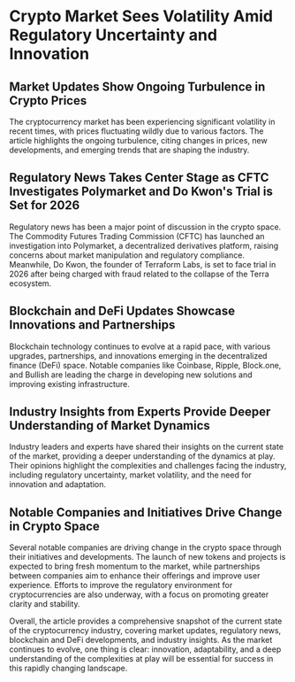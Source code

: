 # Crypto Market Sees Volatility Amid Regulatory Uncertainty and Innovation

## Market Updates Show Ongoing Turbulence in Crypto Prices

The cryptocurrency market has been experiencing significant volatility in recent times, with prices fluctuating wildly due to various factors. The article highlights the ongoing turbulence, citing changes in prices, new developments, and emerging trends that are shaping the industry.

## Regulatory News Takes Center Stage as CFTC Investigates Polymarket and Do Kwon's Trial is Set for 2026

Regulatory news has been a major point of discussion in the crypto space. The Commodity Futures Trading Commission (CFTC) has launched an investigation into Polymarket, a decentralized derivatives platform, raising concerns about market manipulation and regulatory compliance. Meanwhile, Do Kwon, the founder of Terraform Labs, is set to face trial in 2026 after being charged with fraud related to the collapse of the Terra ecosystem.

## Blockchain and DeFi Updates Showcase Innovations and Partnerships

Blockchain technology continues to evolve at a rapid pace, with various upgrades, partnerships, and innovations emerging in the decentralized finance (DeFi) space. Notable companies like Coinbase, Ripple, Block.one, and Bullish are leading the charge in developing new solutions and improving existing infrastructure.

## Industry Insights from Experts Provide Deeper Understanding of Market Dynamics

Industry leaders and experts have shared their insights on the current state of the market, providing a deeper understanding of the dynamics at play. Their opinions highlight the complexities and challenges facing the industry, including regulatory uncertainty, market volatility, and the need for innovation and adaptation.

## Notable Companies and Initiatives Drive Change in Crypto Space

Several notable companies are driving change in the crypto space through their initiatives and developments. The launch of new tokens and projects is expected to bring fresh momentum to the market, while partnerships between companies aim to enhance their offerings and improve user experience. Efforts to improve the regulatory environment for cryptocurrencies are also underway, with a focus on promoting greater clarity and stability.

Overall, the article provides a comprehensive snapshot of the current state of the cryptocurrency industry, covering market updates, regulatory news, blockchain and DeFi developments, and industry insights. As the market continues to evolve, one thing is clear: innovation, adaptability, and a deep understanding of the complexities at play will be essential for success in this rapidly changing landscape.